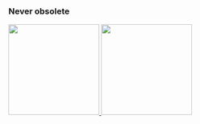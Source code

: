 ### Never obsolete ###

<div>
  <a href="https://github.com/thewillboy">
  <img height="180em" src="https://github-readme-stats.vercel.app/api?username=thewillboy&amp;show_icons=true&amp;theme=dark&amp;include_all_commits=true&amp;count_private=true" style="max-width:100%;">
  <img height="180em" src="https://github-readme-stats.vercel.app/api/top-langs/?username=thewillboy&langs_count=10&amp;layout=compact&amp;langs_count=7&amp;theme=dark" style="max-width:100%;">
</a></div>

<!--
**thewillboy/thewillboy** is a ✨ _special_ ✨ repository because its `README.md` (this file) appears on your GitHub profile.

Here are some ideas to get you started:

- 🔭 I’m currently working on ...
- 🌱 I’m currently learning ...
- 👯 I’m looking to collaborate on ...
- 🤔 I’m looking for help with ...
- 💬 Ask me about ...
- 📫 How to reach me: ...
- 😄 Pronouns: ...
- ⚡ Fun fact: ...
-->
